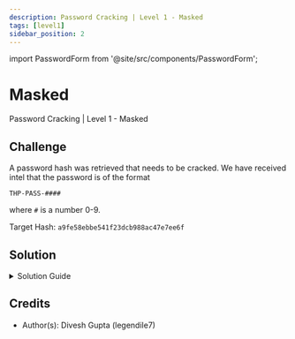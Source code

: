 ```yaml
---
description: Password Cracking | Level 1 - Masked
tags: [level1]
sidebar_position: 2
---
```


import PasswordForm from '@site/src/components/PasswordForm';

# Masked
Password Cracking | Level 1 - Masked
## Challenge
A password hash was retrieved that needs to be cracked. We have received intel that the password is of the format 

`THP-PASS-####`

where `#` is a number 0-9.

Target Hash: `a9fe58ebbe541f23dcb988ac47e7ee6f`

<PasswordForm hash="0b0583b4d6ee8fe50f52b780d92d4e774c371c8d42ef73beb2dbb284f6891388acf60ea4b201ad8f8704ae3e64e07bc33e0161f922d4e475bf73f61d5522141f" algorithm="sha512" />

## Solution
<details>
  <summary>Solution Guide</summary>
  
  <h2>Video Guide</h2>
  Timestamp: 10:08-13:40
  <iframe width="560" height="315" src="https://www.youtube.com/embed/4lNpxP-zJsY?si=rFx-VwkmSan1SsQ0&start=608" title="YouTube video player" frameborder="0" allow="accelerometer; autoplay; clipboard-write; encrypted-media; gyroscope; picture-in-picture; web-share; fullscreen" allowfullscreen></iframe>

  ---

  This challenge assumes you have solved the Easy challenge [**RockYou**](https://thehackpack.org/practice/PasswordCracking/Easy/rockyou) and have a basic understanding of Hashcat. Please do that challenge and look over the solution guide before moving to this one. In RockYou, we used Hashcat to do a dictionary attack. However, we do not have a dictionary this time. We only have the password format of `THP-PASS-####` where the 4 numbers are unknown. Therefore, we will have to do a different attack to bruteforce every single number combination possible.

  Our first step is to identify the hash type. This can be done with an online tool such as https://hashes.com/en/tools/hash_identifier. After submitting the hash here, we can see that it is identified as an **MD5** hash.

  Our next step is to crack the hash. We will be using **Hashcat** again for this. For the purpose of this tutorial, we will be using Kali Linux.

  Hashcat supports many hash modes, denoted by a numerical ID. We know our hash is MD5 so we just need to find the hash mode ID for it. We can find that [**here**](https://hashcat.net/wiki/doku.php?id=example_hashes). Upon searching for MD5 here (it's the first one), we can see the hash mode is `0`. 

  Our next step is to choose an attack type. I encourage you to take a look at hashcat's attack modes [**here**](https://hashcat.net/wiki/doku.php?id=hashcat) (near the bottom of the page) and figure out which one to use. 
  
  <details>
    <summary>Reveal Attack Type</summary>

    We will need to bruteforce every single number combination for this attack. Therefore, the best attack method for this would be [Mask Attack](https://hashcat.net/wiki/doku.php?id=mask_attack). This will let us put a `mask` of `?d` in place of each number we don't know to tell hashcat to hash every single combination from `THP-PASS-0000` to `THP-PASS-9999` and compare to the target hash.
    
    The ID for this is attack type is `3`.
  </details>

  Now we can craft our command to crack the password. The format of a hashcat attack is:
  ```bash
  hashcat -a <attack-mode> -m <hash-mode> [hash] [other_options_like_mask]
  ```
  I encourage you to craft the command yourself by referencing the wiki for our attack type.

  <details>
    <summary>Reveal Command</summary>
    
      ```bash
      hashcat -a 3 -m 0 a9fe58ebbe541f23dcb988ac47e7ee6f THP-PASS-?d?d?d?d
      ```
  </details>

  After executing this command, hashcat will start cracking the hash by hashing every single password from `THP-PASS-0000` to `THP-PASS-9999` and compare with the target hash. This may take a few minutes depending on your computer but after a short while, we should see our hash cracked!

</details>

## Credits
- Author(s): Divesh Gupta (legendile7)